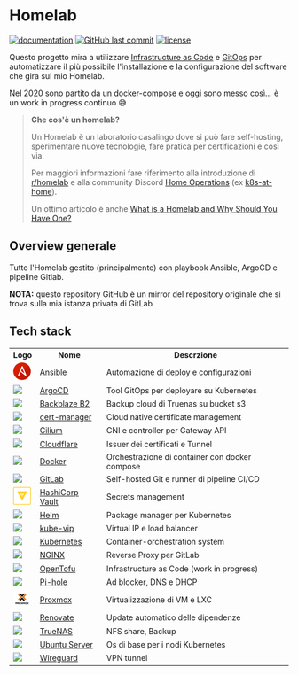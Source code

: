 # Homelab

[![documentation](https://img.shields.io/website?label=document&logo=gitbook&logoColor=white&style=flat-square&url=https%3A%2F%2Fhomelab.ildoc.it)](https://homelab.ildoc.it)
[![GitHub last commit](https://img.shields.io/github/last-commit/ildoc/homelab?label=last%20sync)](https://github.com/ildoc/homelab)
[![license](https://img.shields.io/github/license/ildoc/homelab?style=flat-square&logo=gnu&logoColor=white)](https://www.gnu.org/licenses/gpl-3.0.html)


Questo progetto mira a utilizzare [Infrastructure as Code](https://en.wikipedia.org/wiki/Infrastructure_as_code) e [GitOps](https://www.weave.works/technologies/gitops) per automatizzare il più possibile l'installazione e la configurazione del software che gira sul mio Homelab.

Nel 2020 sono partito da un docker-compose e oggi sono messo così... è un work in progress continuo 😅

> **Che cos'è un homelab?**
>
> Un Homelab è un laboratorio casalingo dove si può fare self-hosting, sperimentare nuove tecnologie, fare pratica per certificazioni e così via.
>
> Per maggiori informazioni fare riferimento alla introduzione di [r/homelab](https://www.reddit.com/r/homelab/wiki/introduction) e alla community Discord [Home Operations](https://discord.gg/home-operations) (ex [k8s-at-home](https://k8s-at-home.com)).
>
> Un ottimo articolo è anche [What is a Homelab and Why Should You Have One?](https://linuxhandbook.com/homelab/) 


## Overview generale

Tutto l'Homelab gestito (principalmente) con playbook Ansible, ArgoCD e pipeline Gitlab.

**NOTA:** questo repository GitHub è un mirror del repository originale che si trova sulla mia istanza privata di GitLab

## Tech stack

<table>
    <tr>
        <th>Logo</th>
        <th>Nome</th>
        <th>Descrzione</th>
    </tr>
    <tr>
        <td><img width="32" src="https://github.com/ansible/logos/raw/main/vscode-ansible-logo/vscode-ansible.png"></td>
        <td><a href="https://www.ansible.com">Ansible</a></td>
        <td>Automazione di deploy e configurazioni</td>
    </tr>
    <tr>
        <td><img width="32" src="https://avatars.githubusercontent.com/u/30269780"></td>
        <td><a href="https://argoproj.github.io/cd">ArgoCD</a></td>
        <td>Tool GitOps per deployare su Kubernetes</td>
    </tr>
    <tr>
        <td><img width="32" src="https://www.backblaze.com/blog/wp-content/uploads/2017/12/backblaze_icon_transparent-150x150.png"></td>
        <td><a href="https://www.backblaze.com">Backblaze B2</a></td>
        <td>Backup cloud di Truenas su bucket s3</td>
    </tr>
    <tr>
        <td><img width="32" src="https://github.com/jetstack/cert-manager/raw/master/logo/logo.png"></td>
        <td><a href="https://cert-manager.io">cert-manager</a></td>
        <td>Cloud native certificate management</td>
    </tr>
    <tr>
        <td><img width="32" src="https://avatars.githubusercontent.com/u/21054566?s=200&v=4"></td>
        <td><a href="https://cilium.io">Cilium</a></td>
        <td>CNI e controller per Gateway API</td>
    </tr>
    <tr>
        <td><img width="32" src="https://avatars.githubusercontent.com/u/314135?s=200&v=4"></td>
        <td><a href="https://www.cloudflare.com">Cloudflare</a></td>
        <td>Issuer dei certificati e Tunnel</td>
    </tr>
    <tr>
        <td><img width="32" src="https://www.docker.com/wp-content/uploads/2022/03/Moby-logo.png"></td>
        <td><a href="https://www.docker.com">Docker</a></td>
        <td>Orchestrazione di container con docker compose</td>
    </tr>
    <tr>
        <td><img width="32" src="https://images.ctfassets.net/xz1dnu24egyd/1IRkfXmxo8VP2RAE5jiS1Q/ea2086675d87911b0ce2d34c354b3711/gitlab-logo-500.png"></td>
        <td><a href="https://gitlab.com">GitLab</a></td>
        <td>Self-hosted Git e runner di pipeline CI/CD</td>
    </tr>
    <tr>
        <td><img width="32" src="https://raw.githubusercontent.com/ildoc/homelab/refs/heads/main/docs/assets/images/vault_logo.png"></td>
        <td><a href="https://www.hashicorp.com/en/products/vault">HashiCorp Vault</a></td>
        <td>Secrets management</td>
    </tr>
    <tr>
        <td><img width="32" src="https://helm.sh/img/helm.svg"></td>
        <td><a href="https://helm.sh">Helm</a></td>
        <td>Package manager per Kubernetes</td>
    </tr>
    <tr>
        <td><img width="32" src="https://kube-vip.io/images/kube-vip.png"></td>
        <td><a href="https://kube-vip.io">kube-vip</a></td>
        <td>Virtual IP e load balancer</td>
    </tr>
    <tr>
        <td><img width="32" src="https://avatars.githubusercontent.com/u/13629408"></td>
        <td><a href="https://kubernetes.io">Kubernetes</a></td>
        <td>Container-orchestration system</td>
    </tr>
    <tr>
        <td><img width="32" src="https://avatars.githubusercontent.com/u/1412239?s=200&v=4"></td>
        <td><a href="https://www.nginx.com">NGINX</a></td>
        <td>Reverse Proxy per GitLab</td>
    </tr>
    <tr>
        <td><img width="32" src="https://avatars.githubusercontent.com/u/142061836?s=200&v=4"></td>
        <td><a href="https://opentofu.org/">OpenTofu</a></td>
        <td>Infrastructure as Code (work in progress)</td>
    </tr>
    <tr>
        <td><img width="32" src="https://wp-cdn.pi-hole.net/wp-content/uploads/2016/12/Vortex-R.png"></td>
        <td><a href="https://pi-hole.net/">Pi-hole</a></td>
        <td>Ad blocker, DNS e DHCP</td>
    </tr>
    <tr>
        <td><img width="32" src="https://raw.githubusercontent.com/ildoc/homelab/refs/heads/main/docs/assets/images/proxmox_logo.png"></td>
        <td><a href="https://www.proxmox.com">Proxmox</a></td>
        <td>Virtualizzazione di VM e LXC</td>
    </tr>
    <tr>
        <td><img width="32" src="https://docs.renovatebot.com/assets/images/logo.png"></td>
        <td><a href="https://docs.renovatebot.com/">Renovate</a></td>
        <td>Update automatico delle dipendenze</td>
    </tr>
    <tr>
        <td><img width="32" src="https://avatars.githubusercontent.com/u/53482242?s=200&v=4"></td>
        <td><a href="https://www.truenas.com/">TrueNAS</a></td>
        <td>NFS share, Backup</td>
    </tr>
    <tr>
        <td><img width="32" src="https://avatars.githubusercontent.com/u/4604537?s=200&v=4"></td>
        <td><a href="https://ubuntu.com/server">Ubuntu Server</a></td>
        <td>Os di base per i nodi Kubernetes</td>
    </tr>
    <tr>
        <td><img width="32" src="https://avatars.githubusercontent.com/u/13991055?s=200&v=4"></td>
        <td><a href="https://www.wireguard.com">Wireguard</a></td>
        <td>VPN tunnel</td>
    </tr>
</table>
